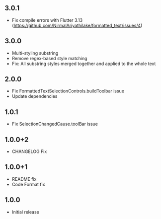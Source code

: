 ## 3.0.1

* Fix compile errors with Flutter 3.13 (https://github.com/NirmalAriyathilake/formatted_text/issues/4)


## 3.0.0

* Multi-styling substring
* Remove regex-based style matching
* Fix: All substring styles merged together and applied to the whole text

## 2.0.0

* Fix FormattedTextSelectionControls.buildToolbar issue
* Update dependencies

## 1.0.1

* Fix SelectionChangedCause.toolBar issue

## 1.0.0+2

* CHANGELOG Fix

## 1.0.0+1

* README fix
* Code Format fix

## 1.0.0

* Initial release
